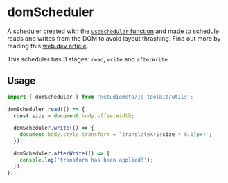 # domScheduler

A scheduler created with the [`useScheduler` function](./useScheduler.md) and made to schedule reads and writes from the DOM to avoid layout thrashing. Find out more by reading this [web.dev article](https://web.dev/avoid-large-complex-layouts-and-layout-thrashing).

This scheduler has 3 stages: `read`, `write` and `afterWrite`.

## Usage

```js twoslash
import { domScheduler } from '@studiometa/js-toolkit/utils';

domScheduler.read(() => {
  const size = document.body.offsetWidth;

  domScheduler.write(() => {
    document.body.style.transform = `translateX(${size * 0.1}px)`;
  });

  domScheduler.afterWrite(() => {
    console.log('transform has been applied!');
  });
});
```
